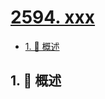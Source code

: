 # [2594. xxx](https://github.com/Tdahuyou/TNotes.leetcode/tree/main/notes/2594.%20xxx)

<!-- region:toc -->

- [1. 📝 概述](#1--概述)

<!-- endregion:toc -->

## 1. 📝 概述
